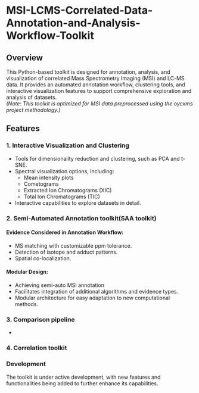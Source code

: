 # MSI-LCMS-Correlated-Data-Annotation-and-Analysis-Workflow-Toolkit

## Overview
This Python-based toolkit is designed for annotation, analysis, and visualization of correlated Mass Spectrometry Imaging (MSI) and LC-MS data. It provides an automated annotation workflow, clustering tools, and interactive visualization features to support comprehensive exploration and analysis of datasets.  
*(Note: This toolkit is optimized for MSI data preprocessed using the oycxms project methodology.)*

## Features

### 1. **Interactive Visualization and Clustering**
- Tools for dimensionality reduction and clustering, such as PCA and t-SNE.  
- Spectral visualization options, including:  
  - Mean intensity plots  
  - Cometograms  
  - Extracted Ion Chromatograms (XIC)  
  - Total Ion Chromatograms (TIC)  
- Interactive capabilities to explore datasets in detail.  

### 2. **Semi-Automated Annotation toolkit(SAA toolkit)**
#### **Evidence Considered in Annotation Workflow**:
- MS matching with customizable ppm tolerance.  
- Detection of isotope and adduct patterns.  
- Spatial co-localization.   

#### **Modular Design**:
- Achieving semi-auto MSI annotation 
- Facilitates integration of additional algorithms and evidence types.
- Modular architecture for easy adaptation to new computational methods.

### 3. **Comparison pipeline**
-   

### 4. **Correlation toolkit**

### **Development**
The toolkit is under active development, with new features and functionalities being added to further enhance its capabilities.
